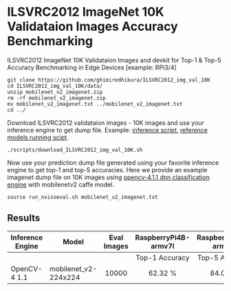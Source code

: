# ILSVRC2012 ImageNet 10K Validataion Images Accuracy Benchmarking

ILSVRC2012 ImageNet 10K Validataion Images and devkit for Top-1 & Top-5 Accuracy Benchmarking in Edge Devices [example: RPi3/4]  
  
```
git clone https://github.com/ghimiredhikura/ILSVRC2012_img_val_10K
cd ILSVRC2012_img_val_10K/data/
unzip mobilenet_v2_imagenet.zip
rm -rf mobilenet_v2_imagenet.zip
mv mobilenet_v2_imagenet.txt ../mobilenet_v2_imagenet.txt
cd ../
```

Download ILSVRC2012 validataion images - 10K images and use your inference engine to get dump file. 
Example: [inference script](https://gitlab.com/bonseyes/misc/devplatform-rasberrypi3/blob/master/benchmark/frameworks/opencv-4/benchmark/benchmark-nviso/benchmark_imagenet_eval.cpp), [reference models running scipt](https://gitlab.com/bonseyes/misc/devplatform-rasberrypi3/blob/master/benchmark/frameworks/opencv-4/imagenet_eval.sh). 

```
./scripts/download_ILSVRC2012_img_val_10K.sh
```

Now use your prediction dump file generated using your favorite inference engine to get top-1 and top-5 accuracies. Here we provide an example imagenet dump file on 10K images using [opencv-4.1.1 dnn classification engine](https://gitlab.com/bonseyes/misc/devplatform-rasberrypi3/blob/master/benchmark/frameworks/opencv-4/benchmark/benchmark-nviso/benchmark_imagenet_eval.cpp) with mobilenetv2 caffe model. 
```
source run_nvisoeval.sh mobilenet_v2_imagenet.txt
```

## **Results**

| **Inference Engine**| **Model**  	  | **Eval Images** |  **RaspberryPi4B-armv7l**| **RaspberryPi4B-armv7l** | **RaspberryPi4B-aarch64**  | **RaspberryPi4B-aarch64** |
|------------  | ------------- | :---------: | :---------:   | :---------: |:---------: |:---------: |
|      	              |               |    | Top-1 Accuracy | Top-5 Accuracy | Top-1 Accuracy | Top-5 Accuracy| 
| OpenCV-4 1.1    | mobilenet_v2-224x224| 10000 |   62.32 %   | 84.04 %       |               |              |